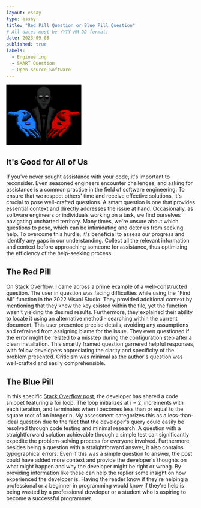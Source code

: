 ```yaml
---
layout: essay
type: essay
title: "Red Pill Question or Blue Pill Question"
# All dates must be YYYY-MM-DD format!
date: 2023-09-06
published: true
labels:
  - Engineering
  - SMART Question
  - Open Source Software
---
```


<img width="200px" class="rounded float-start pe-4" src="../img/ics314_E11.jpg">

## It's Good for All of Us

If you've never sought assistance with your code, it's important to reconsider. Even seasoned engineers encounter challenges, and asking for assistance is a common practice in the field of software engineering. To ensure that we respect others' time and receive effective solutions, it's crucial to pose well-crafted questions. A smart question is one that provides essential context and directly addresses the issue at hand. Occasionally, as software engineers or individuals working on a task, we find ourselves navigating uncharted territory. Many times, we're unsure about which questions to pose, which can be intimidating and deter us from seeking help. To overcome this hurdle, it's beneficial to assess our progress and identify any gaps in our understanding. Collect all the relevant information and context before approaching someone for assistance, thus optimizing the efficiency of the help-seeking process.

## The Red Pill

On [Stack Overflow](https://stackoverflow.com/questions/72562941/visual-studio-2022-find-all-in-entire-solution-is-not-working-properly), I came across a prime example of a well-constructed question. The user in question was facing difficulties while using the "Find All" function in the 2022 Visual Studio. They provided additional context by mentioning that they knew the key existed within the file, yet the function wasn't yielding the desired results. Furthermore, they explained their ability to locate it using an alternative method - searching within the current document. This user presented precise details, avoiding any assumptions and refrained from assigning blame for the issue. They even questioned if the error might be related to a misstep during the configuration step after a clean installation. This smartly framed question garnered helpful responses, with fellow developers appreciating the clarity and specificity of the problem presented. Criticism was minimal as the author's question was well-crafted and easily comprehensible.

## The Blue Pill

In this specific [Stack Overflow post](https://stackoverflow.com/questions/77055974/c-language-calling-a-sqrt-function-inside-loop-header), the developer has shared a code snippet featuring a for loop. The loop initializes at i = 2, increments with each iteration, and terminates when i becomes less than or equal to the square root of an integer n. My assessment categorizes this as a less-than-ideal question due to the fact that the developer's query could easily be resolved through code testing and minimal research. A question with a straightforward solution achievable through a simple test can significantly expedite the problem-solving process for everyone involved. Furthermore, besides being a question with a straightforward answer, it also contains typographical errors. Even if this was a simple question to answer, the post could have added more context and provide the developer's thoughts on what might happen and why the developer might be right or wrong. By providing information like these can help the replier some insight on how experienced the developer is. Having the reader know if they're helping a professional or a beginner in programming would know if they're help is being wasted by a professional developer or a student who is aspiring to become a successful programmer.
